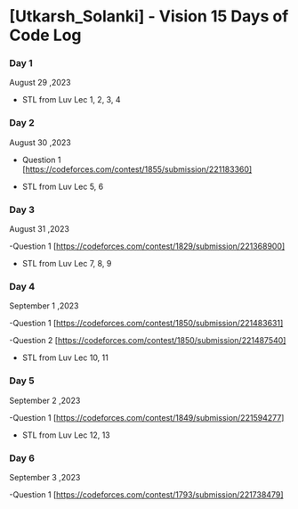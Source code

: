 # [Utkarsh_Solanki] - Vision 15 Days of Code Log

### Day 1

August 29 ,2023

- STL from Luv Lec 1, 2, 3, 4 

### Day 2

August 30 ,2023

- Question 1 [https://codeforces.com/contest/1855/submission/221183360]

- STL from Luv Lec 5, 6 

### Day 3

August 31 ,2023

-Question 1 [https://codeforces.com/contest/1829/submission/221368900]

- STL from Luv Lec 7, 8, 9

### Day 4

September 1 ,2023

-Question 1 [https://codeforces.com/contest/1850/submission/221483631]

-Question 2 [https://codeforces.com/contest/1850/submission/221487540]

- STL from Luv Lec 10, 11

### Day 5

September 2 ,2023

-Question 1 [https://codeforces.com/contest/1849/submission/221594277]

- STL from Luv Lec 12, 13

### Day 6

September 3 ,2023

-Question 1 [https://codeforces.com/contest/1793/submission/221738479]

